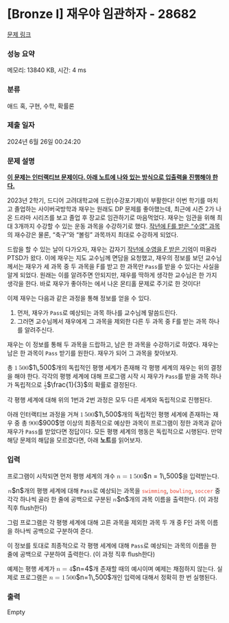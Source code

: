 # [Bronze I] 재우야 임관하자 - 28682 

[문제 링크](https://www.acmicpc.net/problem/28682) 

### 성능 요약

메모리: 13840 KB, 시간: 4 ms

### 분류

애드 혹, 구현, 수학, 확률론

### 제출 일자

2024년 6월 26일 00:24:20

### 문제 설명

<p><u><strong>이 문제는 인터랙티브 문제이다. 아래 노트에 나와 있는 방식으로 입출력을 진행해야 한다.</strong></u></p>

<p>2023년 2학기, 드디어 고려대학교에 드랍(수강포기제)이 부활한다! 이번 학기를 마치고 졸업하는 사이버국방학과 재우는 원래도 DP 문제를 좋아했는데, 최근에 시즌 2가 나온 드라마 <D.P.> 시리즈를 보고 졸업 후 장교로 임관하기로 마음먹었다. 재우는 임관을 위해 최대 3개까지 수강할 수 있는 운동 과목을 수강하기로 했다. <a href="https://www.acmicpc.net/problem/27309">작년에 F를 받은 “수영” 과목</a>의 재수강은 물론, “축구”와 “볼링” 과목까지 최대로 수강하게 되었다.</p>

<p>드랍을 할 수 있는 날이 다가오자, 재우는 갑자기 <a href="https://www.acmicpc.net/problem/27309">작년에 수영을 F 받은 기억</a>이 떠올라 PTSD가 왔다. 이에 재우는 지도 교수님께 면담을 요청했고, 재우의 정보를 보던 교수님께서는 재우가 세 과목 중 두 과목을 F를 받고 한 과목만 <code>Pass</code>를 받을 수 있다는 사실을 알게 되었다. 원래는 이를 알려주면 안되지만, 재우를 딱하게 생각한 교수님은 한 가지 생각을 한다. 바로 재우가 좋아하는 <D.P. 시즌 1>에서 나온 몬티홀 문제로 주기로 한 것이다!</p>

<p>이제 재우는 다음과 같은 과정을 통해 정보를 얻을 수 있다.</p>

<ol>
	<li>먼저, 재우가 <code>Pass</code>로 예상되는 과목 하나를 교수님께 말씀드린다.</li>
	<li>그러면 교수님께서 재우에게 그 과목을 제외한 다른 두 과목 중 F를 받는 과목 하나를 알려주신다.</li>
</ol>

<p>재우는 이 정보를 통해 두 과목을 드랍하고, 남은 한 과목을 수강하기로 하였다. 재우는 남은 한 과목이 <code>Pass</code> 받기를 원한다. 재우가 되어 그 과목을 찾아보자.</p>

<p>총 <mjx-container class="MathJax" jax="CHTML" style="font-size: 109%; position: relative;"><mjx-math class="MJX-TEX" aria-hidden="true"><mjx-mn class="mjx-n"><mjx-c class="mjx-c31"></mjx-c></mjx-mn><mjx-mstyle><mjx-mspace style="width: 0.167em;"></mjx-mspace></mjx-mstyle><mjx-mn class="mjx-n"><mjx-c class="mjx-c35"></mjx-c><mjx-c class="mjx-c30"></mjx-c><mjx-c class="mjx-c30"></mjx-c></mjx-mn></mjx-math><mjx-assistive-mml unselectable="on" display="inline"><math xmlns="http://www.w3.org/1998/Math/MathML"><mn>1</mn><mstyle scriptlevel="0"><mspace width="0.167em"></mspace></mstyle><mn>500</mn></math></mjx-assistive-mml><span aria-hidden="true" class="no-mathjax mjx-copytext">$1\,500$</span></mjx-container>개의 독립적인 평행 세계가 존재해 각 평행 세계의 재우는 위의 결정을 해야 한다. 각각의 평행 세계에 대해 프로그램 시작 시 재우가 <code>Pass</code>를 받을 과목 하나가 독립적으로 <mjx-container class="MathJax" jax="CHTML" style="font-size: 109%; position: relative;"><mjx-math class="MJX-TEX" aria-hidden="true"><mjx-mfrac><mjx-frac><mjx-num><mjx-nstrut></mjx-nstrut><mjx-mn class="mjx-n" size="s"><mjx-c class="mjx-c31"></mjx-c></mjx-mn></mjx-num><mjx-dbox><mjx-dtable><mjx-line></mjx-line><mjx-row><mjx-den><mjx-dstrut></mjx-dstrut><mjx-mn class="mjx-n" size="s"><mjx-c class="mjx-c33"></mjx-c></mjx-mn></mjx-den></mjx-row></mjx-dtable></mjx-dbox></mjx-frac></mjx-mfrac></mjx-math><mjx-assistive-mml unselectable="on" display="inline"><math xmlns="http://www.w3.org/1998/Math/MathML"><mfrac><mn>1</mn><mn>3</mn></mfrac></math></mjx-assistive-mml><span aria-hidden="true" class="no-mathjax mjx-copytext">$\frac{1}{3}$</span></mjx-container>의 확률로 결정된다.</p>

<p>각 평행 세계에 대해 위의 1번과 2번 과정은 모두 다른 세계와 독립적으로 진행된다.</p>

<p>아래 인터랙티브 과정을 거쳐 <mjx-container class="MathJax" jax="CHTML" style="font-size: 109%; position: relative;"><mjx-math class="MJX-TEX" aria-hidden="true"><mjx-mn class="mjx-n"><mjx-c class="mjx-c31"></mjx-c></mjx-mn><mjx-mstyle><mjx-mspace style="width: 0.167em;"></mjx-mspace></mjx-mstyle><mjx-mn class="mjx-n"><mjx-c class="mjx-c35"></mjx-c><mjx-c class="mjx-c30"></mjx-c><mjx-c class="mjx-c30"></mjx-c></mjx-mn></mjx-math><mjx-assistive-mml unselectable="on" display="inline"><math xmlns="http://www.w3.org/1998/Math/MathML"><mn>1</mn><mstyle scriptlevel="0"><mspace width="0.167em"></mspace></mstyle><mn>500</mn></math></mjx-assistive-mml><span aria-hidden="true" class="no-mathjax mjx-copytext">$1\,500$</span></mjx-container>개의 독립적인 평행 세계에 존재하는 재우 중 총 <mjx-container class="MathJax" jax="CHTML" style="font-size: 109%; position: relative;"><mjx-math class="MJX-TEX" aria-hidden="true"><mjx-mn class="mjx-n"><mjx-c class="mjx-c39"></mjx-c><mjx-c class="mjx-c30"></mjx-c><mjx-c class="mjx-c30"></mjx-c></mjx-mn></mjx-math><mjx-assistive-mml unselectable="on" display="inline"><math xmlns="http://www.w3.org/1998/Math/MathML"><mn>900</mn></math></mjx-assistive-mml><span aria-hidden="true" class="no-mathjax mjx-copytext">$900$</span></mjx-container>명 이상의 최종적으로 예상한 과목이 프로그램이 정한 과목과 같아 재우가 <code>Pass</code>를 받았다면 정답이다. 모든 평행 세계의 행동은 독립적으로 시행된다. 만약 해당 문제의 해답을 모르겠다면, 아래 <strong>노트</strong>를 읽어보자.</p>

### 입력 

 <p>프로그램이 시작되면 먼저 평행 세계의 개수 <mjx-container class="MathJax" jax="CHTML" style="font-size: 109%; position: relative;"><mjx-math class="MJX-TEX" aria-hidden="true"><mjx-mi class="mjx-i"><mjx-c class="mjx-c1D45B TEX-I"></mjx-c></mjx-mi><mjx-mo class="mjx-n" space="4"><mjx-c class="mjx-c3D"></mjx-c></mjx-mo><mjx-mn class="mjx-n" space="4"><mjx-c class="mjx-c31"></mjx-c></mjx-mn><mjx-mstyle><mjx-mspace style="width: 0.167em;"></mjx-mspace></mjx-mstyle><mjx-mn class="mjx-n"><mjx-c class="mjx-c35"></mjx-c><mjx-c class="mjx-c30"></mjx-c><mjx-c class="mjx-c30"></mjx-c></mjx-mn></mjx-math><mjx-assistive-mml unselectable="on" display="inline"><math xmlns="http://www.w3.org/1998/Math/MathML"><mi>n</mi><mo>=</mo><mn>1</mn><mstyle scriptlevel="0"><mspace width="0.167em"></mspace></mstyle><mn>500</mn></math></mjx-assistive-mml><span aria-hidden="true" class="no-mathjax mjx-copytext">$n = 1\,500$</span></mjx-container>을 입력받는다.</p>

<p><mjx-container class="MathJax" jax="CHTML" style="font-size: 109%; position: relative;"> <mjx-math class="MJX-TEX" aria-hidden="true"><mjx-mi class="mjx-i"><mjx-c class="mjx-c1D45B TEX-I"></mjx-c></mjx-mi></mjx-math><mjx-assistive-mml unselectable="on" display="inline"><math xmlns="http://www.w3.org/1998/Math/MathML"><mi>n</mi></math></mjx-assistive-mml><span aria-hidden="true" class="no-mathjax mjx-copytext">$n$</span></mjx-container>개의 평행 세계에 대해 <code>Pass</code>로 예상되는 과목을 <span style="color:#e74c3c;"><code>swimming</code></span>, <span style="color:#e74c3c;"><code>bowling</code></span>, <span style="color:#e74c3c;"><code>soccer</code></span> 중 각각 하나씩 골라 한 줄에 공백으로 구분된 <mjx-container class="MathJax" jax="CHTML" style="font-size: 109%; position: relative;"><mjx-math class="MJX-TEX" aria-hidden="true"><mjx-mi class="mjx-i"><mjx-c class="mjx-c1D45B TEX-I"></mjx-c></mjx-mi></mjx-math><mjx-assistive-mml unselectable="on" display="inline"><math xmlns="http://www.w3.org/1998/Math/MathML"><mi>n</mi></math></mjx-assistive-mml><span aria-hidden="true" class="no-mathjax mjx-copytext">$n$</span></mjx-container>개의 과목 이름을 출력한다. (이 과정 직후 flush한다)</p>

<p>그럼 프로그램은 각 평행 세계에 대해 고른 과목을 제외한 과목 두 개 중 F인 과목 이름을 하나씩 공백으로 구분하여 준다.</p>

<p>이 정보를 토대로 최종적으로 각 평행 세계에 대해 <code>Pass</code>로 예상되는 과목의 이름을 한 줄에 공백으로 구분하여 출력한다. (이 과정 직후 flush한다)</p>

<p>예제는 평행 세계가 <mjx-container class="MathJax" jax="CHTML" style="font-size: 109%; position: relative;"><mjx-math class="MJX-TEX" aria-hidden="true"><mjx-mi class="mjx-i"><mjx-c class="mjx-c1D45B TEX-I"></mjx-c></mjx-mi><mjx-mo class="mjx-n" space="4"><mjx-c class="mjx-c3D"></mjx-c></mjx-mo><mjx-mn class="mjx-n" space="4"><mjx-c class="mjx-c34"></mjx-c></mjx-mn></mjx-math><mjx-assistive-mml unselectable="on" display="inline"><math xmlns="http://www.w3.org/1998/Math/MathML"><mi>n</mi><mo>=</mo><mn>4</mn></math></mjx-assistive-mml><span aria-hidden="true" class="no-mathjax mjx-copytext">$n=4$</span></mjx-container>개 존재할 때의 예시이며 예제는 채점하지 않는다. 실제로 프로그램은 <mjx-container class="MathJax" jax="CHTML" style="font-size: 109%; position: relative;"><mjx-math class="MJX-TEX" aria-hidden="true"><mjx-mi class="mjx-i"><mjx-c class="mjx-c1D45B TEX-I"></mjx-c></mjx-mi><mjx-mo class="mjx-n" space="4"><mjx-c class="mjx-c3D"></mjx-c></mjx-mo><mjx-mn class="mjx-n" space="4"><mjx-c class="mjx-c31"></mjx-c></mjx-mn><mjx-mstyle><mjx-mspace style="width: 0.167em;"></mjx-mspace></mjx-mstyle><mjx-mn class="mjx-n"><mjx-c class="mjx-c35"></mjx-c><mjx-c class="mjx-c30"></mjx-c><mjx-c class="mjx-c30"></mjx-c></mjx-mn></mjx-math><mjx-assistive-mml unselectable="on" display="inline"><math xmlns="http://www.w3.org/1998/Math/MathML"><mi>n</mi><mo>=</mo><mn>1</mn><mstyle scriptlevel="0"><mspace width="0.167em"></mspace></mstyle><mn>500</mn></math></mjx-assistive-mml><span aria-hidden="true" class="no-mathjax mjx-copytext">$n=1\,500$</span></mjx-container>개인 입력에 대해서 정확히 한 번 실행된다.</p>

### 출력 

 Empty

